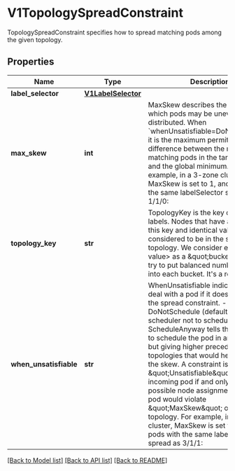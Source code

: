 # V1TopologySpreadConstraint

TopologySpreadConstraint specifies how to spread matching pods among the given topology.
## Properties
Name | Type | Description | Notes
------------ | ------------- | ------------- | -------------
**label_selector** | [**V1LabelSelector**](V1LabelSelector.md) |  | [optional] 
**max_skew** | **int** | MaxSkew describes the degree to which pods may be unevenly distributed. When &#x60;whenUnsatisfiable&#x3D;DoNotSchedule&#x60;, it is the maximum permitted difference between the number of matching pods in the target topology and the global minimum. For example, in a 3-zone cluster, MaxSkew is set to 1, and pods with the same labelSelector spread as 1/1/0: | zone1 | zone2 | zone3 | |   P   |   P   |       | - if MaxSkew is 1, incoming pod can only be scheduled to zone3 to become 1/1/1; scheduling it onto zone1(zone2) would make the ActualSkew(2-0) on zone1(zone2) violate MaxSkew(1). - if MaxSkew is 2, incoming pod can be scheduled onto any zone. When &#x60;whenUnsatisfiable&#x3D;ScheduleAnyway&#x60;, it is used to give higher precedence to topologies that satisfy it. It&#39;s a required field. Default value is 1 and 0 is not allowed. | 
**topology_key** | **str** | TopologyKey is the key of node labels. Nodes that have a label with this key and identical values are considered to be in the same topology. We consider each &lt;key, value&gt; as a \&quot;bucket\&quot;, and try to put balanced number of pods into each bucket. It&#39;s a required field. | 
**when_unsatisfiable** | **str** | WhenUnsatisfiable indicates how to deal with a pod if it doesn&#39;t satisfy the spread constraint. - DoNotSchedule (default) tells the scheduler not to schedule it. - ScheduleAnyway tells the scheduler to schedule the pod in any location,   but giving higher precedence to topologies that would help reduce the   skew. A constraint is considered \&quot;Unsatisfiable\&quot; for an incoming pod if and only if every possible node assignment for that pod would violate \&quot;MaxSkew\&quot; on some topology. For example, in a 3-zone cluster, MaxSkew is set to 1, and pods with the same labelSelector spread as 3/1/1: | zone1 | zone2 | zone3 | | P P P |   P   |   P   | If WhenUnsatisfiable is set to DoNotSchedule, incoming pod can only be scheduled to zone2(zone3) to become 3/2/1(3/1/2) as ActualSkew(2-1) on zone2(zone3) satisfies MaxSkew(1). In other words, the cluster can still be imbalanced, but scheduler won&#39;t make it *more* imbalanced. It&#39;s a required field.   | 

[[Back to Model list]](../README.md#documentation-for-models) [[Back to API list]](../README.md#documentation-for-api-endpoints) [[Back to README]](../README.md)


